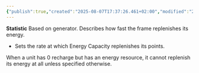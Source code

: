 ```yaml
---
{"publish":true,"created":"2025-08-07T17:37:26.461+02:00","modified":"2025-08-07T18:41:46.794+02:00","cssclasses":""}
---
```


**Statistic**
Based on generator. Describes how fast the frame replenishes its energy.
- Sets the rate at which Energy Capacity replenishes its points.

When a unit has 0 recharge but has an energy resource, it cannot replenish its energy at all unless specified otherwise.